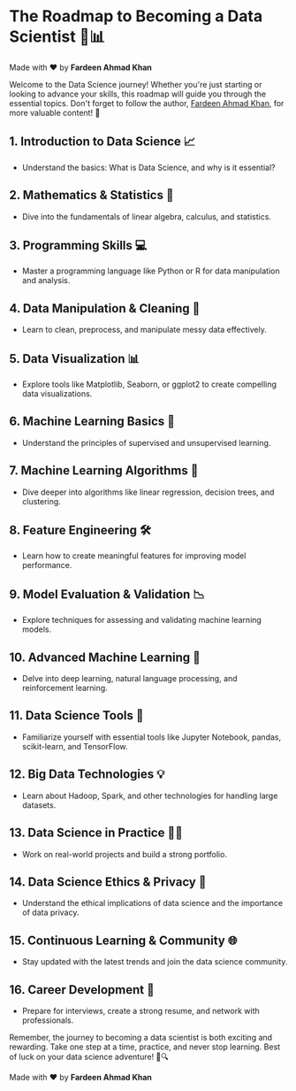 # The Roadmap to Becoming a Data Scientist 🚀📊

Made with :heart: by **Fardeen Ahmad Khan**

Welcome to the Data Science journey! Whether you're just starting or looking to advance your skills, this roadmap will guide you through the essential topics. Don't forget to follow the author, [Fardeen Ahmad Khan](https://github.com/I-Fardeen), for more valuable content! 🙌

## 1. **Introduction to Data Science** 📈
   - Understand the basics: What is Data Science, and why is it essential?

## 2. **Mathematics & Statistics** 📐
   - Dive into the fundamentals of linear algebra, calculus, and statistics.

## 3. **Programming Skills** 💻
   - Master a programming language like Python or R for data manipulation and analysis.

## 4. **Data Manipulation & Cleaning** 🧹
   - Learn to clean, preprocess, and manipulate messy data effectively.

## 5. **Data Visualization** 📊
   - Explore tools like Matplotlib, Seaborn, or ggplot2 to create compelling data visualizations.

## 6. **Machine Learning Basics** 🤖
   - Understand the principles of supervised and unsupervised learning.

## 7. **Machine Learning Algorithms** 🧠
   - Dive deeper into algorithms like linear regression, decision trees, and clustering.

## 8. **Feature Engineering** 🛠️
   - Learn how to create meaningful features for improving model performance.

## 9. **Model Evaluation & Validation** 📉
   - Explore techniques for assessing and validating machine learning models.

## 10. **Advanced Machine Learning** 🚀
  - Delve into deep learning, natural language processing, and reinforcement learning.

## 11. **Data Science Tools** 🧰
  - Familiarize yourself with essential tools like Jupyter Notebook, pandas, scikit-learn, and TensorFlow.

## 12. **Big Data Technologies** 💡
  - Learn about Hadoop, Spark, and other technologies for handling large datasets.

## 13. **Data Science in Practice** 🏋️‍♀️
   - Work on real-world projects and build a strong portfolio.

## 14. **Data Science Ethics & Privacy** 🤝
  - Understand the ethical implications of data science and the importance of data privacy.

## 15. **Continuous Learning & Community** 🌐
   - Stay updated with the latest trends and join the data science community.

## 16. **Career Development** 🚪
  - Prepare for interviews, create a strong resume, and network with professionals.

Remember, the journey to becoming a data scientist is both exciting and rewarding. Take one step at a time, practice, and never stop learning. Best of luck on your data science adventure! 🌟🔍

Made with :heart: by **Fardeen Ahmad Khan**
